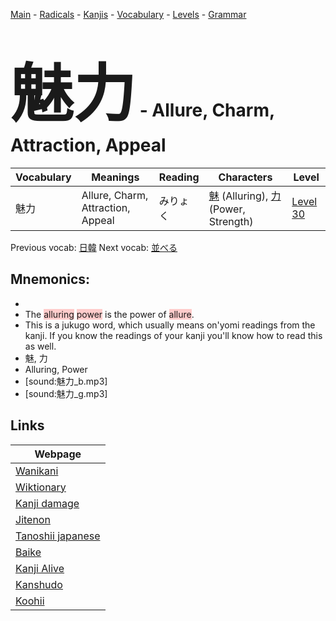 <style> bigfont {font-size: 100px}</style>
[Main](../README.md) -
[Radicals](../radicals.md) -
[Kanjis](../kanjis.md) -
[Vocabulary](../vocabulary.md) -
[Levels](../levels.md) -
[Grammar](../grammar.md)
# <bigfont> 魅力</bigfont> - Allure, Charm, Attraction, Appeal 

| Vocabulary | Meanings | Reading | Characters | Level |
| --- | --- | --- | --- | --- |
| 魅力 | Allure, Charm, Attraction, Appeal | みりょく |  [魅](../kanjis/魅.md) (Alluring), [力](../kanjis/力.md) (Power, Strength) | [Level 30](../levels/wk_level30.md) |

Previous vocab: [日韓](日韓.md) Next vocab: [並べる](並べる.md) 

## Mnemonics:

* 
* The <span style="background-color:#ffcccb"> alluring</span> <span style="background-color:#ffcccb"> power</span> is the power of <span style="background-color:#ffcccb"> allure</span>.
* This is a jukugo word, which usually means on'yomi readings from the kanji. If you know the readings of your kanji you'll know how to read this as well.
* 魅, 力
* Alluring, Power
* [sound:魅力_b.mp3]
* [sound:魅力_g.mp3]


## Links 

| Webpage |
| --- |
| [Wanikani          ](https://www.wanikani.com/kanji/魅力) |
| [Wiktionary        ](https://en.wiktionary.org/wiki/魅力) |
| [Kanji damage      ](http://www.kanjidamage.com/kanji/search?utf8=✓&q=魅力) |
| [Jitenon           ](https://jitenon.com/kanji/魅力) |
| [Tanoshii japanese ](https://www.tanoshiijapanese.com/dictionary/kanji.cfm?k=魅力) |
| [Baike             ](https://baike.baidu.com/item/魅力) |
| [Kanji Alive       ](https://app.kanjialive.com/魅力) |
| [Kanshudo          ](https://www.kanshudo.com/searchmn?q=魅力) |
| [Koohii            ](https://kanji.koohii.com/study/kanji/魅力) |
